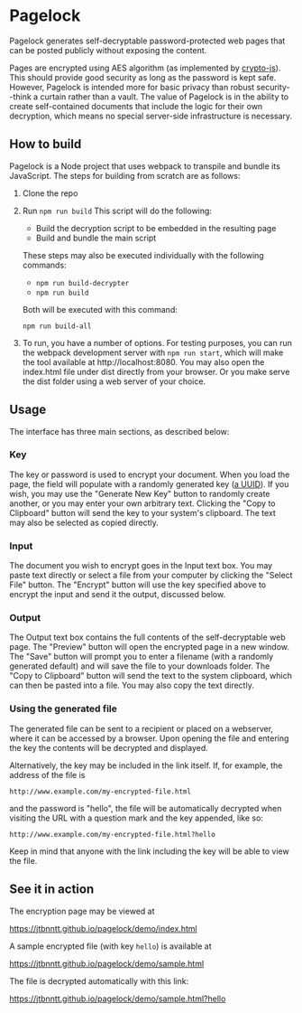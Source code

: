 Pagelock
========

Pagelock generates self-decryptable password-protected web pages that can be posted publicly without exposing the content.

Pages are encrypted using AES algorithm (as implemented by [crypto-js](https://www.npmjs.com/package/crypto-js)). This should provide good security as long as the password is kept safe. However, Pagelock is intended more for basic privacy than robust security--think a curtain rather than a vault. The value of Pagelock is in the ability to create self-contained documents that include the logic for their own decryption, which means no special server-side infrastructure is necessary.

## How to build

Pagelock is a Node project that uses webpack to transpile and bundle its JavaScript. The steps for building from scratch are as follows:

1. Clone the repo
2. Run `npm run build`
    This script will do the following:

    * Build the decryption script to be embedded in the resulting page
    * Build and bundle the main script

    These steps may also be executed individually with the following commands:

    * `npm run build-decrypter`
    * `npm run build`

    Both will be executed with this command:
    
    `npm run build-all`

3. To run, you have a number of options. For testing purposes, you can run the webpack development server with `npm run start`, which will make the tool available at http://localhost:8080. You may also open the index.html file under dist directly from your browser. Or you make serve the dist folder using a web server of your choice.

## Usage

The interface has three main sections, as described below:

### Key

The key or password is used to encrypt your document. When you load the page, the field will populate with a randomly generated key ([a UUID](https://en.wikipedia.org/wiki/Universally_unique_identifier)). If you wish, you may use the "Generate New Key" button to randomly create another, or you may enter your own arbitrary text. Clicking the "Copy to Clipboard" button will send the key to your system's clipboard. The text may also be selected as copied directly.

### Input

The document you wish to encrypt goes in the Input text box. You may paste text directly or select a file from your computer by clicking the "Select File" button. The "Encrypt" button will use the key specified above to encrypt the input and send it the output, discussed below.

### Output

The Output text box contains the full contents of the self-decryptable web page. The "Preview" button will open the encrypted page in a new window. The "Save" button will prompt you to enter a filename (with a randomly generated default) and will save the file to your downloads folder. The "Copy to Clipboard" button will send the text to the system clipboard, which can then be pasted into a file. You may also copy the text directly.

### Using the generated file

The generated file can be sent to a recipient or placed on a webserver, where it can be accessed by a browser. Upon opening the file and entering the key the contents will be decrypted and displayed.

Alternatively, the key may be included in the link itself. If, for example, the address of the file is

    http://www.example.com/my-encrypted-file.html

and the password is "hello", the file will be automatically decrypted when visiting the URL with a question mark and the key appended, like so:

    http://www.example.com/my-encrypted-file.html?hello

Keep in mind that anyone with the link including the key will be able to view the file.

## See it in action

The encryption page may be viewed at

<https://jtbnntt.github.io/pagelock/demo/index.html>

A sample encrypted file (with key `hello`) is available at

<https://jtbnntt.github.io/pagelock/demo/sample.html>

The file is decrypted automatically with this link:

<https://jtbnntt.github.io/pagelock/demo/sample.html?hello>
